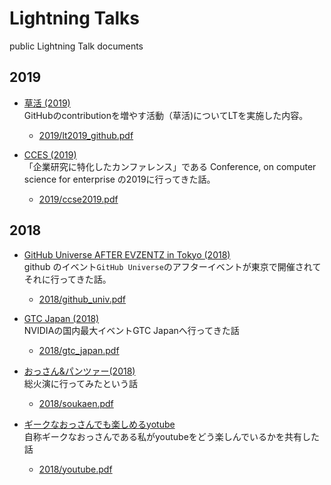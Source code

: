 # Lightning Talks
public Lightning Talk documents

## 2019
* [草活 (2019)](2019/lt2019_github.pdf)  
GitHubのcontributionを増やす活動（草活)についてLTを実施した内容。
  * [2019/lt2019_github.pdf](2019/lt2019_github.pdf)

* [CCES (2019)](2019/ccse2019.pdf)  
「企業研究に特化したカンファレンス」である Conference, on computer science for enterprise の2019に行ってきた話。 
  *  [2019/ccse2019.pdf](2019/ccse2019.pdf)

## 2018
* [GitHub Universe AFTER EVZENTZ in Tokyo (2018)](2018/github_univ.pdf)  
github のイベント`GitHub Universe`のアフターイベントが東京で開催されてそれに行ってきた話。
  * [2018/github_univ.pdf](2018/github_univ.pdf)

* [GTC Japan (2018)](2018/gtc_japan.pdf)  
NVIDIAの国内最大イベントGTC Japanへ行ってきた話 
  * [2018/gtc_japan.pdf](2018/gtc_japan.pdf)

* [おっさん&パンツァー(2018)](2018/soukaen.pdf)  
総火演に行ってみたという話
  * [2018/soukaen.pdf](2018/soukaen.pdf)

* [ギークなおっさんでも楽しめるyotube](2018/youtube.pdf)   
自称ギークなおっさんである私がyoutubeをどう楽しんでいるかを共有した話  
  * [2018/youtube.pdf](2018/youtube.pdf)
